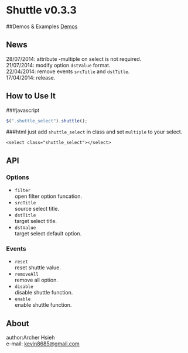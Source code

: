 Shuttle v0.3.3
============
##Demos & Examples
[Demos](http://archerproxyserver.appspot.com/jquery-shuttle/examples/index.html)

## News
28/07/2014: attribute -multiple on select is not required.<br/>
21/07/2014: modify option `dstValue` format.<br/>
22/04/2014: remove events `srcTitle` and `dstTitle`.<br/>
17/04/2014: release.

## How to Use It
###javascript
``` javascript
$(".shuttle_select").shuttle();
```
###html
just add `shuttle_select` in class and set `multiple` to your select.
```
<select class="shuttle_select"></select>
```
## API
### Options
- `filter` <br/>open filter option funcation.
- `srcTitle` <br/>source select title.
- `dstTitle` <br/>target select title.
- `dstValue` <br/>target select default option.

### Events
- `reset` <br/>reset shuttle value.
- `removeAll` <br/>remove all option.
- `disable` <br/>disable shuttle function.
- `enable` <br/>enable shuttle function.

## About
author:Archer Hsieh<br/>
e-mail: kevin8685@gmail.com
